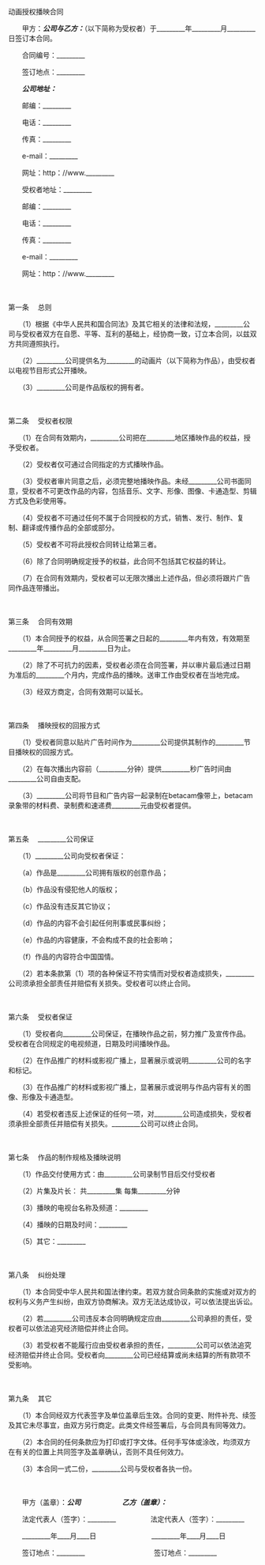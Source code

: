 



动画授权播映合同



 

　　甲方：_________公司与乙方：_________（以下简称为受权者）于_________年_________月_________日签订本合同。　　

　　合同编号：_________　　

　　签订地点：_________　　

　　_________公司地址：_________

　　邮编：_________

　　电话：_________

　　传真：_________

　　e-mail：_________

　　网址：http：//www._________　　

　　受权者地址：_________

　　邮编：_________

　　电话：_________

　　传真：_________

　　e-mail：_________

　　网址：http：//www._________

　　

第一条
　总则

　　（1）根据《中华人民共和国合同法》及其它相关的法律和法规，_________公司与受权者双方在自愿、平等、互利的基础上，经协商一致，订立本合同，以兹双方共同遵照执行。

　　（2）_________公司提供名为_________的动画片（以下简称为作品），由受权者以电视节目形式公开播映。

　　（3）_________公司是作品版权的拥有者。

　　

第二条
　受权者权限

　　（1）在合同有效期内，_________公司把在_________地区播映作品的权益，授予受权者。

　　（2）受权者仅可通过合同指定的方式播映作品。

　　（3）受权者审片同意之后，必须完整地播映作品。未经_________公司书面同意，受权者不可更改作品的内容，包括音乐、文字、形像、图像、卡通造型、剪辑方式及色彩使用等。

　　（4）受权者不可通过任何不属于合同授权的方式，销售、发行、制作、复制、翻译或传播作品的全部或部分。

　　（5）受权者不可将此授权合同转让给第三者。

　　（6）除了合同明确规定授予的权益，此合同不包括其它权益的转让。

　　（7）在合同有效期内，受权者可以无限次播出上述作品，但必须将跟片广告同作品连带播出。

　　

第三条
　合同有效期

　　（1）本合同授予的权益，从合同签署之日起的_________年内有效，有效期至_________年_________月_________日为止。

　　（2）除了不可抗力的因素，受权者必须在合同签署，并以审片最后通过日期为准后的_________个月内，完成作品的播映。送审工作由受权者在当地完成。

　　（3）经双方商定，合同有效期可以延长。

　　

第四条
　播映授权的回报方式

　　（1）受权者同意以贴片广告时间作为_________公司提供其制作的_________节目播映权的回报方式。

　　（2）在每次播出内容前（_________分钟）提供_________秒广告时间由_________公司自由支配。

　　（3）_________公司将节目和广告内容一起录制在betacam像带上，betacam录象带的材料费、录制费和速递费_________元由受权者提供。

　　

第五条
　_________公司保证

　　（1）_________公司向受权者保证：

　　（a）作品是_________公司拥有版权的创意作品；

　　（b）作品没有侵犯他人的版权；

　　（c）作品没有违反其它协议；

　　（d）作品的内容不会引起任何刑事或民事纠纷；

　　（e）作品的内容健康，不会构成不良的社会影响；

　　（f）作品的内容符合中国国情。

　　（2）若本条款第（1）项的各种保证不符实情而对受权者造成损失，_________公司须承担全部责任并赔偿有关损失。受权者可以终止合同。

　　

第六条
　受权者保证

　　（1）受权者向_________公司保证，在播映作品之前，努力推广及宣传作品。受权者在合同规定的电视频道，日期及时间播映作品。

　　（2）在作品推广的材料或影视广播上，显著展示或说明_________公司的名字和标记。

　　（3）在作品推广的材料或影视广播上，显著展示或说明与作品内容有关的图像、形像及卡通造型。

　　（4）若受权者违反上述保证的任何一项，对_________公司造成损失，受权者须承担全部责任并赔偿有关损失。_________公司可以终止合同。

　　

第七条
　作品的制作规格及播映说明

　　（1）作品交付使用方式：由_________公司录制节目后交付受权者

　　（2）片集及片长： 共_________集 每集_________分钟

　　（3）播映的电视台名称及频道：_________

　　（4）播映的日期及时间：_________

　　（5）其它：_________

　　

第八条
　纠纷处理

　　（1）本合同受中华人民共和国法律约束。若双方就合同条款的实施或对双方的权利与义务产生纠纷，由双方协商解决。双方无法达成协议，可以依法提出诉讼。

　　（2）若_________公司违反本合同明确规定应由_________公司承担的责任，受权者可以依法追究经济赔偿并终止合同。

　　（3）若受权者不能履行应由受权者承担的责任，_________公司可以依法追究经济赔偿并终止合同。受权者向_________公司已经结算或尚未结算的所有款项不受影响。

　　

第九条
　其它

　　（1）本合同经双方代表签字及单位盖章后生效。合同的变更、附件补充、续签及其它未尽事宜，由双方另行商定。此类文件经签署后，与合同具有同等效力。

　　（2）本合同的任何条款应为打印或打字文体。任何手写体或涂改，均须双方在有关的位置上共同签字及盖章确认，否则不具任何效力。

　　（3）本合同一式二份，_________公司与受权者各执一份。

　　

　　甲方（盖章）：_________公司　　　　　　乙方（盖章）：_________　　

　　法定代表人（签字）：_________　　　　　法定代表人（签字）：_________　　

　　_________年____月____日　　　　　　　　_________年____月____日　　

　　签订地点：_________　　　　　　　　　　签订地点：_________